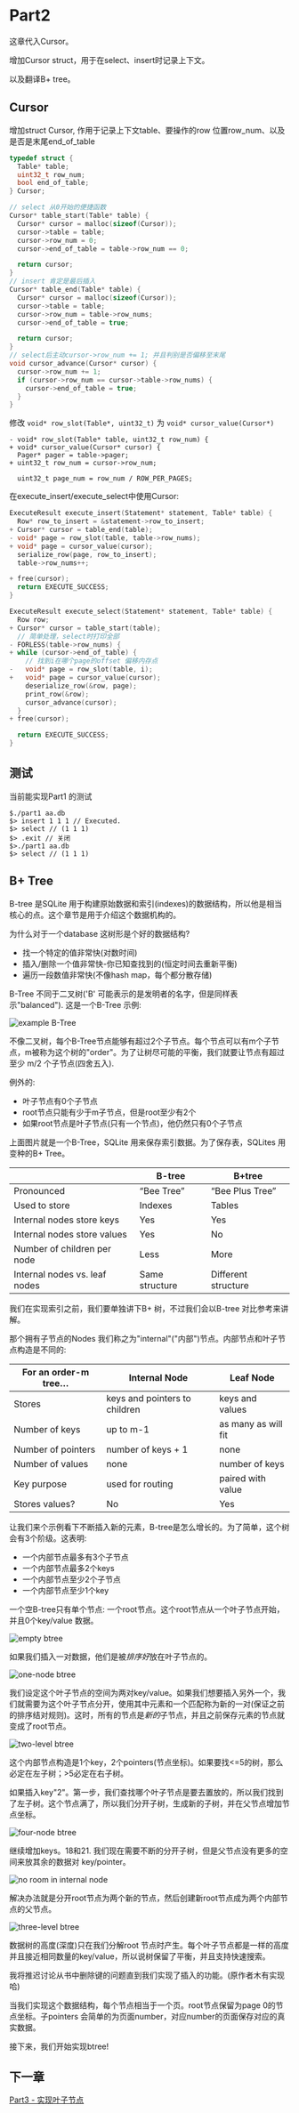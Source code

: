 # Part2

这章代入Cursor。

增加Cursor struct，用于在select、insert时记录上下文。

以及翻译B+ tree。

## Cursor

增加struct Cursor, 作用于记录上下文table、要操作的row 位置row_num、以及是否是末尾end_of_table

```c
typedef struct {
  Table* table;
  uint32_t row_num;
  bool end_of_table;
} Cursor;

// select 从0开始的便捷函数
Cursor* table_start(Table* table) {
  Cursor* cursor = malloc(sizeof(Cursor));
  cursor->table = table;
  cursor->row_num = 0;
  cursor->end_of_table = table->row_num == 0;

  return cursor;
}
// insert 肯定是最后插入
Cursor* table_end(Table* table) {
  Cursor* cursor = malloc(sizeof(Cursor));
  cursor->table = table;
  cursor->row_num = table->row_nums;
  cursor->end_of_table = true;

  return cursor;
}
// select后主动cursor->row_num += 1; 并且判别是否偏移至末尾
void cursor_advance(Cursor* cursor) {
  cursor->row_num += 1;
  if (cursor->row_num == cursor->table->row_nums) {
    cursor->end_of_table = true;
  }
}
```

修改 `void* row_slot(Table*, uint32_t)` 为 `void* cursor_value(Cursor*)`

```
- void* row_slot(Table* table, uint32_t row_num) {
+ void* cursor_value(Cursor* cursor) {
  Pager* pager = table->pager;
+ uint32_t row_num = cursor->row_num;

  uint32_t page_num = row_num / ROW_PER_PAGES;
```

在execute_insert/execute_select中使用Cursor:

```c
ExecuteResult execute_insert(Statement* statement, Table* table) {
  Row* row_to_insert = &statement->row_to_insert;
+ Cursor* cursor = table_end(table);
- void* page = row_slot(table, table->row_nums);
+ void* page = cursor_value(cursor);
  serialize_row(page, row_to_insert);
  table->row_nums++;

+ free(cursor);
  return EXECUTE_SUCCESS;
}

ExecuteResult execute_select(Statement* statement, Table* table) {
  Row row;
+ Cursor* cursor = table_start(table);
  // 简单处理，select时打印全部
- FORLESS(table->row_nums) {
+ while (cursor->end_of_table) {
    // 找到i在哪个page的offset 偏移内存点
-   void* page = row_slot(table, i);
+   void* page = cursor_value(cursor);
    deserialize_row(&row, page);
    print_row(&row);
    cursor_advance(cursor);
  }
+ free(cursor);

  return EXECUTE_SUCCESS;
}
```

## 测试

当前能实现Part1 的测试

    $./part1 aa.db
    $> insert 1 1 1 // Executed.
    $> select // (1 1 1)
    $> .exit // 关闭
    $>./part1 aa.db
    $> select // (1 1 1)

## B+ Tree

B-tree 是SQLite 用于构建原始数据和索引(indexes)的数据结构，所以他是相当核心的点。这个章节是用于介绍这个数据机构的。

为什么对于一个database 这树形是个好的数据结构?

* 找一个特定的值非常快(对数时间)
* 插入/删除一个值非常快-你已知查找到的(恒定时间去重新平衡)
* 遍历一段数值非常快(不像hash map，每个都分散存储)

B-Tree 不同于二叉树('B' 可能表示的是发明者的名字，但是同样表示"balanced"). 这是一个B-Tree 示例:

![example B-Tree](./images/part2/example_B-Tree.png)

不像二叉树，每个B-Tree节点能够有超过2个子节点。每个节点可以有m个子节点，m被称为这个树的"order"。为了让树尽可能的平衡，我们就要让节点有超过至少 m/2 个子节点(四舍五入).

例外的:

* 叶子节点有0个子节点
* root节点只能有少于m子节点，但是root至少有2个
* 如果root节点是叶子节点(只有一个节点)，他仍然只有0个子节点

上面图片就是一个B-Tree，SQLite 用来保存索引数据。为了保存表，SQLites 用变种的B+ Tree。

| | B-tree|B+tree|
|-|-|-|
|Pronounced|“Bee Tree”|“Bee Plus Tree”|
|Used to store|Indexes|Tables|
|Internal nodes store keys|Yes|Yes|
|Internal nodes store values|Yes|No|
|Number of children per node|Less|More|
|Internal nodes vs. leaf nodes|Same structure|Different structure|

我们在实现索引之前，我们要单独讲下B+ 树，不过我们会以B-tree 对比参考来讲解。

那个拥有子节点的Nodes 我们称之为"internal"("内部")节点。内部节点和叶子节点构造是不同的:

|**For an order-m tree…**|**Internal Node**|**Leaf Node**|
|-|-|-|
|Stores|keys and pointers to children|keys and values|
|Number of keys|up to m-1|as many as will fit|
|Number of pointers|number of keys + 1|none|
|Number of values|none|number of keys|
|Key purpose|used for routing|paired with value|
|Stores values?|No|Yes|

让我们来个示例看下不断插入新的元素，B-tree是怎么增长的。为了简单，这个树会有3个阶级。这表明:

* 一个内部节点最多有3个子节点
* 一个内部节点最多2个keys
* 一个内部节点至少2个子节点
* 一个内部节点至少1个key

一个空B-tree只有单个节点: 一个root节点。这个root节点从一个叶子节点开始，并且0个key/value 数据。

![empty btree](./images/part2/empty_btree.png)

如果我们插入一对数据，他们是被*排序好*放在叶子节点的。

![one-node btree](./images/part2/one-node_btree.png)

我们设定这个叶子节点的空间为两对key/value。如果我们想要插入另外一个，我们就需要为这个叶子节点分开，使用其中元素和一个匹配称为新的一对(保证之前的排序结对规则)。这时，所有的节点是*新的*子节点，并且之前保存元素的节点就变成了root节点。

![two-level btree](./images/part2/two-level_btree.png)

这个内部节点构造是1个key，2个pointers(节点坐标)。如果要找<=5的树，那么必定在左子树；>5必定在右子树。

如果插入key"2"。第一步，我们查找哪个叶子节点是要去置放的，所以我们找到了左子树。这个节点满了，所以我们分开子树，生成新的子树，并在父节点增加节点坐标。

![four-node btree](./images/part2/four-node_btree.png)

继续增加keys。18和21. 我们现在需要不断的分开子树，但是父节点没有更多的空间来放其余的数据对 key/pointer。

![no room in internal node](./images/part2/no_room_in_internal_node.png)

解决办法就是分开root节点为两个新的节点，然后创建新root节点成为两个内部节点的父节点。

![three-level btree](./images/part2/three-level_btree.png)

数据树的高度(深度)只在我们分解root 节点时产生。每个叶子节点都是一样的高度并且接近相同数量的key/value，所以说树保留了平衡，并且支持快速搜索。

我将推迟讨论从书中删除键的问题直到我们实现了插入的功能。(原作者木有实现哈)

当我们实现这个数据结构，每个节点相当于一个页。root节点保留为page 0的节点坐标。子pointers 会简单的为页面number，对应number的页面保存对应的真实数据。

接下来，我们开始实现btree!

## 下一章

[Part3 - 实现叶子节点](./part3.md)
